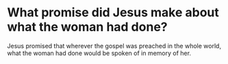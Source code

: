 # What promise did Jesus make about what the woman had done?

Jesus promised that wherever the gospel was preached in the whole world, what the woman had done would be spoken of in memory of her.
